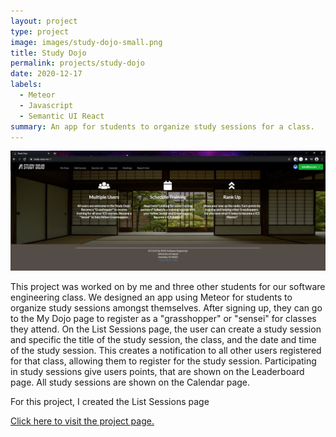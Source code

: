 ```yaml
---
layout: project
type: project
image: images/study-dojo-small.png
title: Study Dojo
permalink: projects/study-dojo
date: 2020-12-17
labels:
  - Meteor
  - Javascript
  - Semantic UI React
summary: An app for students to organize study sessions for a class.
---
```


<img class="ui image" src="../images/study-dojo-home.png">

This project was worked on by me and three other students for our software engineering class. We designed an app using Meteor for students to organize study sessions amongst themselves. After signing up, they can go to the My Dojo page to register as a "grasshopper" or "sensei" for classes they attend. On the List Sessions page, the user can create a study session and specific the title of the study session, the class, and the date and time of the study session. This creates a notification to all other users registered for that class, allowing them to register for the study session. Participating in study sessions give users points, that are shown on the Leaderboard page. All study sessions are shown on the Calendar page.

For this project, I created the List Sessions page

[Click here to visit the project page.](https://study-dojo.github.io/)
